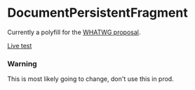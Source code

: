 # DocumentPersistentFragment

Currently a polyfill for the [WHATWG proposal](https://github.com/whatwg/dom/issues/736).

[Live test](https://webreflection.github.io/document-persistent-fragment/)

### Warning

This is most likely going to change, don't use this in prod.
